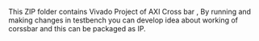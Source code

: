 This ZIP folder contains Vivado Project of AXI Cross bar , By running and making changes in testbench you can develop idea about working of corssbar and this can be packaged as IP.
